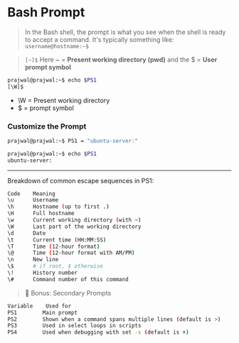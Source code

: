# Bash Prompt

> In the Bash shell, the prompt is what you see when the shell is ready to accept a command.
It's typically something like:
`username@hostname:~$`

> `[~]$` Here ~ = **Present working directory (pwd)** and the $ = **User prompt symbol**

```bash
prajwal@prajwal:~$ echo $PS1
[\W]$
```
- \W = Present working directory
- $ = prompt symbol

### Customize the Prompt

```bash
prajwal@prajwal:~$ PS1 = "ubuntu-server:"
```
```bash
prajwal@prajwal:~$ echo $PS1
ubuntu-server:
```
---
Breakdown of common escape sequences in PS1:
```bash
Code	Meaning
\u	    Username
\h	    Hostname (up to first .)
\H	    Full hostname
\w	    Current working directory (with ~)
\W	    Last part of the working directory
\d	    Date
\t	    Current time (HH:MM:SS)
\T	    Time (12-hour format)
\@	    Time (12-hour format with AM/PM)
\n	    New line
\$	    # if root, $ otherwise
\!	    History number
\#	    Command number of this command
``` 

> 🔧 Bonus: Secondary Prompts
```bash
Variable	Used for
PS1	       Main prompt
PS2	       Shown when a command spans multiple lines (default is >)
PS3	       Used in select loops in scripts
PS4	       Used when debugging with set -x (default is +)
```



